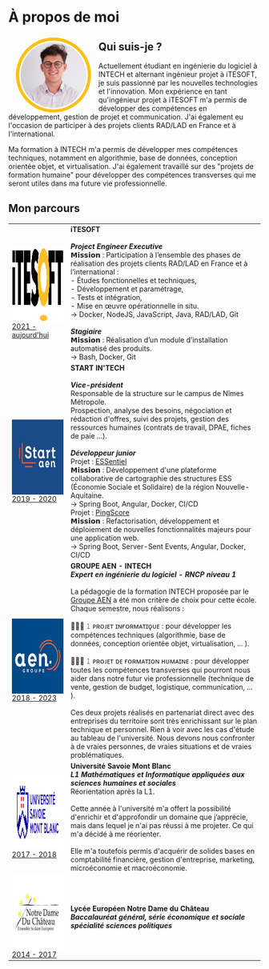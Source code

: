 # À propos de moi

<img src="/img/luc-nicolas.png" alt="luc-nicolas.png" width="150" height="150" align="left" style="border-radius: 50%; margin: 5px 15px 0" />

## Qui suis-je ?
Actuellement étudiant en ingénierie du logiciel à INTECH et alternant ingénieur projet à iTESOFT, je suis passionné par les nouvelles technologies et l'innovation.
Mon expérience en tant qu'ingénieur projet à iTESOFT m'a permis de développer des compétences en développement, gestion de projet et communication. J'ai également eu l'occasion de participer à des projets clients RAD/LAD en France et à l'international.

Ma formation à INTECH m'a permis de développer mes compétences techniques, notamment en algorithmie, base de données, conception orientée objet, et virtualisation. J'ai également travaillé sur des "projets de formation humaine" pour développer des compétences transverses qui me seront utiles dans ma future vie professionnelle.

## Mon parcours

|                                                                                                                                                                              |                                                                                                                                                                                                                                                                                                                                                                                                                                                                                                                                                                                                                                                                                                                                                                                                                                                                                                                                                                                                                                        |
|------------------------------------------------------------------------------------------------------------------------------------------------------------------------------|----------------------------------------------------------------------------------------------------------------------------------------------------------------------------------------------------------------------------------------------------------------------------------------------------------------------------------------------------------------------------------------------------------------------------------------------------------------------------------------------------------------------------------------------------------------------------------------------------------------------------------------------------------------------------------------------------------------------------------------------------------------------------------------------------------------------------------------------------------------------------------------------------------------------------------------------------------------------------------------------------------------------------------------|
| <a href="https://itesoft.com/" target="_blank"><img src="/img/itesoft.png" alt="itesoft.png" width="150" height="150" align="center" /> 2021 - aujourd'hui</a>               | **iTESOFT** <br/><br/> ___Project Engineer Executive___ <br/> 𝗠𝗶𝘀𝘀𝗶𝗼𝗻 : Participation à l’ensemble des phases de réalisation des projets clients RAD/LAD en France et à l’international : <br/> - Études fonctionnelles et techniques, <br/> - Développement et paramétrage, <br/> - Tests et intégration, <br/> - Mise en œuvre opérationnelle in situ. <br/> → Docker, NodeJS, JavaScript, Java, RAD/LAD, Git <br/><br/> ___Stagiaire___ <br/> 𝗠𝗶𝘀𝘀𝗶𝗼𝗻 : Réalisation d’un module d’installation automatisé des produits. <br/> → Bash, Docker, Git <br/>                                                                                                                                                                                                                                                                                                                                                                                                                                                               |
| <a href="https://www.groupe-aen.info/" target="_blank"><img src="/img/start-aen.png" alt="start-aen.png" width="150" height="150" align="center" /> 2019 - 2020</a>          | **START IN'TECH** <br/><br/> ___Vice-président___ <br/> Responsable de la structure sur le campus de Nîmes Métropole. <br/> Prospection, analyse des besoins, négociation et rédaction d'offres, suivi des projets, gestion des ressources humaines (contrats de travail, DPAE, fiches de paie ...). <br/><br/> ___Développeur junior___ <br/> Projet : [ESSentiel](./mes-réalisations/essentiel) <br/> 𝗠𝗶𝘀𝘀𝗶𝗼𝗻 : Développement d'une plateforme collaborative de cartographie des structures ESS (Économie Sociale et Solidaire) de la région Nouvelle-Aquitaine. <br/> → Spring Boot, Angular, Docker, CI/CD <br/> Projet : [PingScore](./mes-réalisations/pingscore) <br/> 𝗠𝗶𝘀𝘀𝗶𝗼𝗻 : Refactorisation, développement et déploiement de nouvelles fonctionnalités majeurs pour une application web. <br/> → Spring Boot, Server-Sent Events, Angular, Docker, CI/CD<br/>                                                                                                                                                |
| <a href="https://www.groupe-aen.info/" target="_blank"><img src="/img/groupe-aen.png" alt="groupe-aen.png" width="150" height="150" align="center"/> 2018 - 2023</a>         | **GROUPE AEN - INTECH** <br/> ___Expert en ingénierie du logiciel - RNCP niveau 1___ <br/><br/> La pédagogie de la formation INTECH proposée par le [Groupe AEN](https://www.groupe-aen.info/) a été mon critère de choix pour cette école. <br/> Chaque semestre, nous réalisons :<br/><br/> 👨🏻‍💻 𝟷 ᴘʀᴏᴊᴇᴛ ɪɴғᴏʀᴍᴀᴛɪǫᴜᴇ : pour développer les compétences techniques (algorithmie, base de données, conception orientée objet, virtualisation, ... ).<br/><br/> 👨🏻‍🎓 𝟷 ᴘʀᴏᴊᴇᴛ ᴅᴇ ғᴏʀᴍᴀᴛɪᴏɴ ʜᴜᴍᴀɪɴᴇ : pour développer toutes les compétences transverses qui pourront nous aider dans notre futur vie professionnelle (technique de vente, gestion de budget, logistique, communication, ... ).<br/><br/> Ces deux projets réalisés en partenariat direct avec des entreprises du territoire sont très enrichissant sur le plan technique et personnel. Rien à voir avec les cas d'étude au tableau de l'université. Nous devons nous confronter à de vraies personnes, de vraies situations et de vraies problématiques.<br/> |
| <a href="https://www.savoie-mont-blanc.com/" target="_blank"><img src="/img/univ-savoie.png" alt="univ-savoie.png" width="150" height="150" align="center"/> 2017 - 2018</a> | **Université Savoie Mont Blanc** <br/> ___L1 Mathématiques et Informatique appliquées aux sciences humaines et sociales___ <br/> Réorientation après la L1.<br/><br/> Cette année à l'université m'a offert la possibilité d'enrichir et d'approfondir un domaine que j’apprécie, mais dans lequel je n'ai pas réussi à me projeter. Ce qui m'a décidé à me réorienter.<br/><br/>Elle m'a toutefois permis d'acquérir de solides bases en comptabilité financière, gestion d'entreprise, marketing, microéconomie et macroéconomie.                                                                                                                                                                                                                                                                                                                                                                                                                                                                                                    |
| <a href="https://ndchateau.com/" target="_blank"><img src="/img/lycee-ndc.png" alt="lycee-ndc.png" width="150" height="150" align="center"/> 2014 - 2017</a>                 | **Lycée Européen Notre Dame du Château** <br/> ___Baccalauréat général, série économique et sociale spécialité sciences politiques___                                                                                                                                                                                                                                                                                                                                                                                                                                                                                                                                                                                                                                                                                                                                                                                                                                                                                                  |
